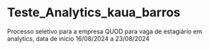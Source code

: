 # Teste_Analytics_kaua_barros
Processo seletivo para a empresa QUOD para vaga de estagiário em analytics, data de inicio 16/08/2024 a 23/08/2024
